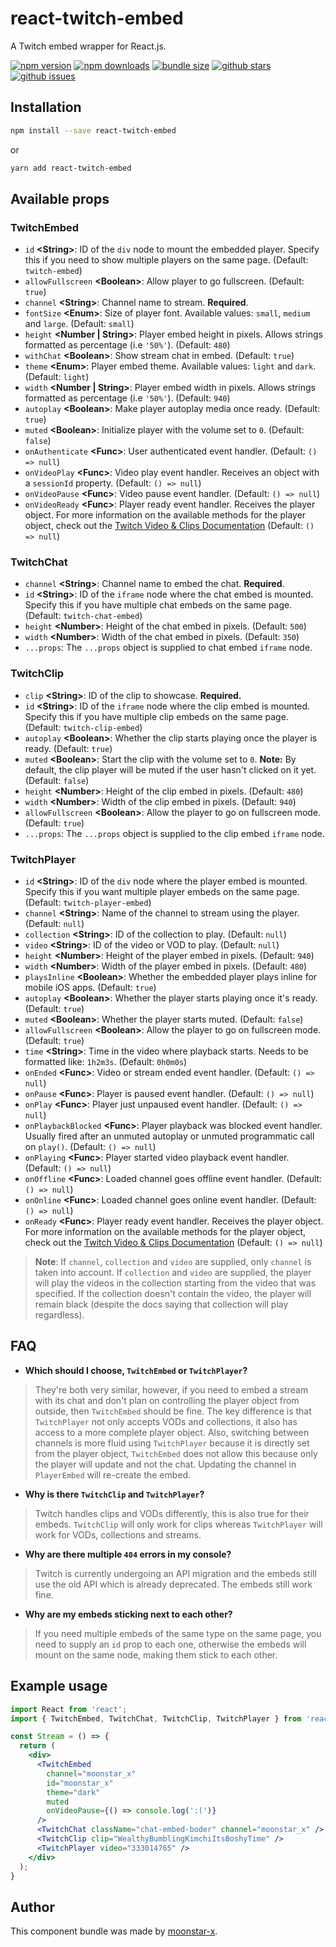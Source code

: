 # react-twitch-embed

A Twitch embed wrapper for React.js.

[![npm version](https://img.shields.io/npm/v/react-twitch-embed.svg)](https://www.npmjs.com/package/react-twitch-embed)
[![npm downloads](https://badgen.net/npm/dt/react-twitch-embed)](https://www.npmjs.com/package/react-twitch-embed)
[![bundle size](https://badgen.net/bundlephobia/minzip/react-twitch-embed)](https://bundlephobia.com/result?p=react-twitch-embed)
[![github stars](https://badgen.net/github/stars/moonstar-x/react-twitch-embed)](https://github.com/moonstar-x/react-twitch-embed)
[![github issues](https://badgen.net/github/issues/moonstar-x/react-twitch-embed)](https://github.com/moonstar-x/react-twitch-embed/issues)

## Installation

```bash
npm install --save react-twitch-embed
```

or

```bash
yarn add react-twitch-embed
```

## Available props

### TwitchEmbed

* `id` **\<String\>**: ID of the `div` node to mount the embedded player. Specify this if you need to show multiple players on the same page. (Default: `twitch-embed`)
* `allowFullscreen` **\<Boolean\>**: Allow player to go fullscreen. (Default: `true`)
* `channel` **\<String\>**: Channel name to stream. **Required**.
* `fontSize` **\<Enum\>**: Size of player font. Available values: `small`, `medium` and `large`. (Default: `small`)
* `height` **\<Number | String\>**: Player embed height in pixels. Allows strings formatted as percentage (i.e `'50%'`). (Default: `480`)
* `withChat` **\<Boolean\>**: Show stream chat in embed. (Default: `true`) 
* `theme` **\<Enum\>**: Player embed theme. Available values: `light` and `dark`. (Default: `light`) 
* `width` **\<Number | String\>**: Player embed width in pixels. Allows strings formatted as percentage (i.e `'50%'`). (Default: `940`) 
* `autoplay` **\<Boolean\>**: Make player autoplay media once ready. (Default: `true`)
* `muted` **\<Boolean\>**: Initialize player with the volume set to `0`. (Default: `false`)
* `onAuthenticate` **\<Func\>**: User authenticated event handler. (Default: `() => null`)
* `onVideoPlay` **\<Func\>**: Video play event handler. Receives an object with a `sessionId` property. (Default: `() => null`)
* `onVideoPause` **\<Func\>**: Video pause event handler. (Default: `() => null`)
* `onVideoReady` **\<Func\>**: Player ready event handler. Receives the player object. For more information on the available methods for the player object,
check out the [Twitch Video & Clips Documentation](https://dev.twitch.tv/docs/embed/video-and-clips#interactive-frames-for-live-streams-and-vods) (Default: `() => null`)

### TwitchChat

* `channel` **\<String\>**: Channel name to embed the chat. **Required**.
* `id` **\<String\>**: ID of the `iframe` node where the chat embed is mounted. Specify this if you have multiple chat embeds on the same page. (Default: `twitch-chat-embed`)
* `height` **\<Number\>**: Height of the chat embed in pixels. (Default: `500`)
* `width` **\<Number\>**: Width of the chat embed in pixels. (Default: `350`)
* `...props`: The `...props` object is supplied to chat embed `iframe` node.

### TwitchClip

* `clip` **\<String\>**: ID of the clip to showcase. **Required.**
* `id` **\<String\>**: ID of the `iframe` node where the clip embed is mounted. Specify this if you have multiple clip embeds on the same page. (Default: `twitch-clip-embed`)
* `autoplay` **\<Boolean\>**: Whether the clip starts playing once the player is ready. (Default: `true`)
* `muted` **\<Boolean\>**: Start the clip with the volume set to `0`. **Note:** By default, the clip player will be muted if the user hasn't
clicked on it yet. (Default: `false`)
* `height` **\<Number\>**: Height of the clip embed in pixels. (Default: `480`)
* `width` **\<Number\>**: Width of the clip embed in pixels. (Default: `940`)
* `allowFullscreen` **\<Boolean\>**: Allow the player to go on fullscreen mode. (Default: `true`)
* `...props`: The `...props` object is supplied to the clip embed `iframe` node.

### TwitchPlayer

* `id` **\<String\>**: ID of the `div` node where the player embed is mounted. Specify this if you want multiple player embeds on the same page. (Default: `twitch-player-embed`)
* `channel` **\<String\>**: Name of the channel to stream using the player. (Default: `null`)
* `collection` **\<String\>**: ID of the collection to play. (Default: `null`)
* `video` **\<String\>**: ID of the video or VOD to play. (Default: `null`)
* `height` **\<Number\>**: Height of the player embed in pixels. (Default: `940`)
* `width` **\<Number\>**: Width of the player embed in pixels. (Default: `480`)
* `playsInline` **\<Boolean\>**: Whether the embedded player plays inline for mobile iOS apps. (Default: `true`)
* `autoplay` **\<Boolean\>**: Whether the player starts playing once it's ready. (Default: `true`)
* `muted` **\<Boolean\>**: Whether the player starts muted. (Default: `false`)
* `allowFullscreen` **\<Boolean\>**: Allow the player to go on fullscreen mode. (Default: `true`)
* `time` **\<String\>**: Time in the video where playback starts. Needs to be formatted like: `1h2m3s`. (Default: `0h0m0s`)
* `onEnded` **\<Func\>**: Video or stream ended event handler. (Default: `() => null`)
* `onPause` **\<Func\>**: Player is paused event handler. (Default: `() => null`)
* `onPlay` **\<Func\>**: Player just unpaused event handler. (Default: `() => null`)
* `onPlaybackBlocked` **\<Func\>**: Player playback was blocked event handler. Usually fired after an unmuted autoplay or unmuted programmatic call on `play()`. (Default: `() => null`)
* `onPlaying` **\<Func\>**: Player started video playback event handler. (Default: `() => null`)
* `onOffline` **\<Func\>**: Loaded channel goes offline event handler. (Default: `() => null`)
* `onOnline` **\<Func\>**: Loaded channel goes online event handler. (Default: `() => null`)
* `onReady` **\<Func\>**: Player ready event handler. Receives the player object. For more information on the available methods for the player object, 
check out the [Twitch Video & Clips Documentation](https://dev.twitch.tv/docs/embed/video-and-clips#interactive-frames-for-live-streams-and-vods) (Default: `() => null`)

> **Note**: If `channel`, `collection` and `video` are supplied, only `channel` is taken into account.
> If `collection` and `video` are supplied, the player will play the videos in the collection starting from the video that was specified.
> If the collection doesn't contain the video, the player will remain black (despite the docs saying that collection will play regardless).

## FAQ

* **Which should I choose, `TwitchEmbed` or `TwitchPlayer`?**
> They're both very similar, however, if you need to embed a stream with its chat and don't plan on controlling the player object
> from outside, then `TwitchEmbed` should be fine. The key difference is that `TwitchPlayer` not only accepts VODs and collections,
> it also has access to a more complete player object. Also, switching between channels is more fluid using `TwitchPlayer` because 
> it is directly set from the player object, `TwitchEmbed` does not allow this because only the player will update and not the chat.
> Updating the channel in `PlayerEmbed` will re-create the embed.

* **Why is there `TwitchClip` and `TwitchPlayer`?**
> Twitch handles clips and VODs differently, this is also true for their embeds. `TwitchClip` will only work for clips whereas
> `TwitchPlayer` will work for VODs, collections and streams.

* **Why are there multiple `404` errors in my console?**
> Twitch is currently undergoing an API migration and the embeds still use the old API which is already deprecated. The embeds still
> work fine.

* **Why are my embeds sticking next to each other?**
> If you need multiple embeds of the same type on the same page, you need to supply an `id` prop to each one, otherwise the embeds
> will mount on the same node, making them stick to each other.

## Example usage

```jsx
import React from 'react';
import { TwitchEmbed, TwitchChat, TwitchClip, TwitchPlayer } from 'react-twitch-embed';

const Stream = () => {
  return (
    <div>
      <TwitchEmbed
        channel="moonstar_x"
        id="moonstar_x"
        theme="dark"
        muted
        onVideoPause={() => console.log(':(')}
      />
      <TwitchChat className="chat-embed-boder" channel="moonstar_x" />
      <TwitchClip clip="WealthyBumblingKimchiItsBoshyTime" />
      <TwitchPlayer video="333014765" />
    </div>
  );
}
```

## Author

This component bundle was made by [moonstar-x](https://github.com/moonstar-x).
